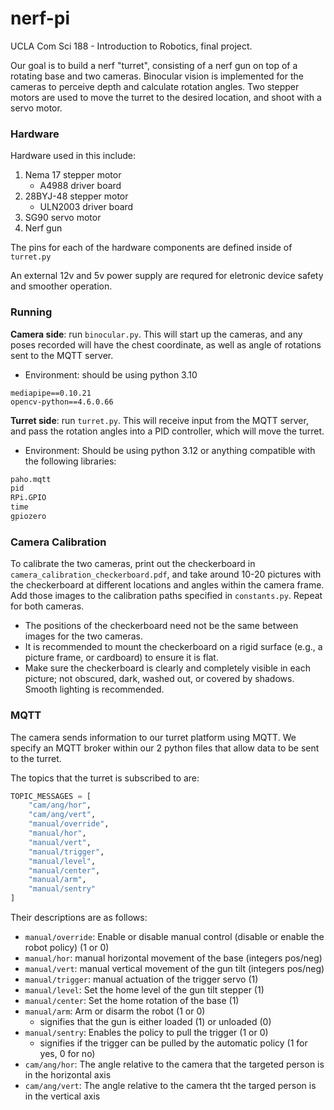 # nerf-pi
UCLA Com Sci 188 - Introduction to Robotics, final project.

Our goal is to build a nerf "turret", consisting of a nerf gun on top of a rotating base and two cameras.  Binocular vision is implemented for the cameras to perceive depth and calculate rotation angles.  Two stepper motors are used to move the turret to the desired location, and shoot with a servo motor.

### Hardware
Hardware used in this include:
1. Nema 17 stepper motor
    - A4988 driver board
2. 28BYJ-48 stepper motor
    - ULN2003 driver board
3. SG90 servo motor
4. Nerf gun

The pins for each of the hardware components are defined inside of `turret.py`

An external 12v and 5v power supply are requred for eletronic device safety and smoother operation.

### Running
**Camera side**: run `binocular.py`.  This will start up the cameras, and any poses recorded will have the chest coordinate, as well as angle of rotations sent to the MQTT server.
- Environment: should be using python 3.10
```
mediapipe==0.10.21
opencv-python==4.6.0.66
```

**Turret side**: run `turret.py`.  This will receive input from the MQTT server, and pass the rotation angles into a PID controller, which will move the turret.
- Environment: Should be using python 3.12 or anything compatible with the following libraries:
```python
paho.mqtt
pid
RPi.GPIO
time
gpiozero
```

### Camera Calibration
To calibrate the two cameras, print out the checkerboard in `camera_calibration_checkerboard.pdf`, and take around 10-20 pictures with the checkerboard at different locations and angles within the camera frame.  Add those images to the calibration paths specified in `constants.py`.  Repeat for both cameras.  
* The positions of the checkerboard need not be the same between images for the two cameras.
* It is recommended to mount the checkerboard on a rigid surface (e.g., a picture frame, or cardboard) to ensure it is flat.
* Make sure the checkerboard is clearly and completely visible in each picture; not obscured, dark, washed out, or covered by shadows.  Smooth lighting is recommended.

### MQTT
The camera sends information to our turret platform using MQTT. We specify an MQTT broker within our 2 python files that allow data to be sent to the turret.

The topics that the turret is subscribed to are:
```python
TOPIC_MESSAGES = [
    "cam/ang/hor",
    "cam/ang/vert",
    "manual/override",
    "manual/hor",
    "manual/vert",
    "manual/trigger",
    "manual/level",
    "manual/center",
    "manual/arm",
    "manual/sentry"
]
```

Their descriptions are as follows:
- `manual/override`: Enable or disable manual control (disable or enable the robot policy) (1 or 0)
- `manual/hor`: manual horizontal movement of the base (integers pos/neg)
- `manual/vert`: manual vertical movement of the gun tilt (integers pos/neg)
- `manual/trigger`: manual actuation of the trigger servo (1)
- `manual/level`: Set the home level of the gun tilt stepper (1)
- `manual/center`: Set the home rotation of the base (1)
- `manual/arm`: Arm or disarm the robot (1 or 0)
    - signifies that the gun is either loaded (1) or unloaded (0)
- `manual/sentry`: Enables the policy to pull the trigger (1 or 0)
    - signifies if the trigger can be pulled by the automatic policy (1 for yes, 0 for no)
- `cam/ang/hor`: The angle relative to the camera that the targeted person is in the horizontal axis
- `cam/ang/vert`: The angle relative to the camera tht the targed person is in the vertical axis